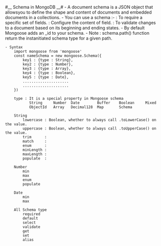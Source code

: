 #__ Schema in MongoDB __#
    - A document schema is a JSON object that allowsyou to define the shape and content
      of documents and embedded documents in a collections.
    - You can use a schema :-
        : To require a specific set of fields.
        : Configure the content of field.
        : To validate changes to a document based on its beginning and ending states.
    - By default Mongoose adds an _id to your schema.
    - Note : schema.path() function return the instanitiated schema type for a given path.
    
    - Syntax 
        import mongoose from 'mongoose'
        const nameSchema = new mongoose.Schema({
            key1 : {type : String},
            key2 : {type : Number},
            key3 : {type : Array},
            key4 : {type : Boolean},
            key5 : {type : Date},
            .....................
            .....................
        })

        type : It is a special property in Mongoose schema
               String     Number  Date        Buffer    Boolean     Mixed
               ObjectId   Array   Decimal128  Map       Schema

        String
            lowercase : Boolean, whether to always call .toLowerCase() on the value.
            uppercase : Boolean, whether to always call .toUpperCase() on the value.
            trim      : 
            match     :
            enum      :
            minLength :
            maxLength :
            populate  :

        Number 
            min
            max
            enum
            populate

        Date
            min
            max

        All Schema type
            required
            default
            select
            validate
            get
            set
            alias

        

